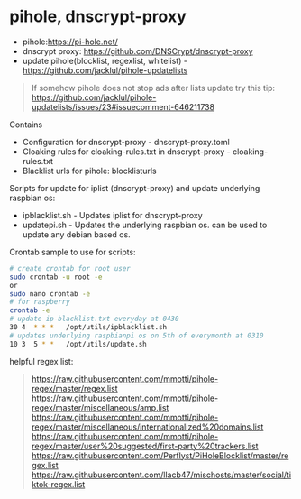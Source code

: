 # pihole, dnscrypt-proxy
- pihole:https://pi-hole.net/
- dnscrypt proxy: https://github.com/DNSCrypt/dnscrypt-proxy
- update pihole(blocklist, regexlist, whitelist) - https://github.com/jacklul/pihole-updatelists
> If somehow pihole does not stop ads after lists update try this tip: https://github.com/jacklul/pihole-updatelists/issues/23#issuecomment-646211738

Contains 
- Configuration for dnscrypt-proxy - dnscrypt-proxy.toml
- Cloaking rules for cloaking-rules.txt in dnscrypt-proxy - cloaking-rules.txt
- Blacklist urls for pihole: blocklisturls

Scripts for update for iplist (dnscrypt-proxy) and update underlying raspbian os:
 - ipblacklist.sh - Updates iplist for dnscrypt-proxy
 - updatepi.sh - Updates the underlying raspbian os. can be used to update any debian based os.

Crontab sample to use for scripts:
```sh
# create crontab for root user
sudo crontab -u root -e
or
sudo nano crontab -e
# for raspberry
crontab -e
# update ip-blacklist.txt everyday at 0430
30 4  * * *   /opt/utils/ipblacklist.sh
# updates underlying raspbianpi os on 5th of everymonth at 0310
10 3  5 * *   /opt/utils/update.sh
```

helpful regex list:
> https://raw.githubusercontent.com/mmotti/pihole-regex/master/regex.list 
> https://raw.githubusercontent.com/mmotti/pihole-regex/master/miscellaneous/amp.list 
> https://raw.githubusercontent.com/mmotti/pihole-regex/master/miscellaneous/internationalized%20domains.list 
> https://raw.githubusercontent.com/mmotti/pihole-regex/master/user%20suggested/first-party%20trackers.list 
> https://raw.githubusercontent.com/Perflyst/PiHoleBlocklist/master/regex.list 
> https://raw.githubusercontent.com/llacb47/mischosts/master/social/tiktok-regex.list
